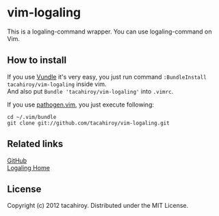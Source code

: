 vim-logaling
============

This is a logaling-command wrapper.
You can use logaling-command on Vim.

How to install
-------------
If you use [Vundle](https://github.com/gmarik/vundle.git) it's very easy, you just run command `:BundleInstall tacahiroy/vim-logaling`
inside vim.  
And also put `Bundle 'tacahiroy/vim-logaling'` into `.vimrc`.

If you use [pathogen.vim](https://github.com/tpope/vim-pathogen), you just execute following:

    cd ~/.vim/bundle
    git clone git://github.com/tacahiroy/vim-logaling.git


Related links
--------------

[GitHub](https://github.com/tacahiroy/vim-logaling)  
[Logaling Home](http://logaling.github.com)

License
-------

Copyright (c) 2012 tacahiroy. Distributed under the MIT License.

